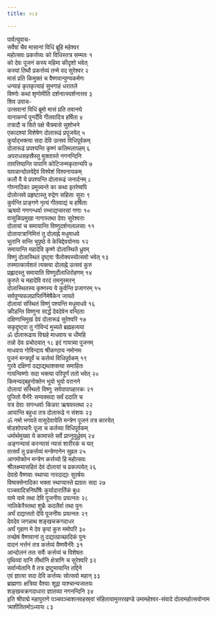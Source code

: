 ```yaml
---
title: ०८३

---
```

पार्वत्युवाच-  
सर्वेषां चैव मासानां विधिं ब्रूहि महेश्वर  
महोत्सवः प्रकर्त्तव्यः को विधिस्तत्र सम्मतः १  
को देवः पूजनं कस्य महिमा कीदृशो भवेत्  
कस्यां तिथौ प्रकर्त्तव्यं तन्मे वद सुरेश्वर २  
मासं प्रति किमुक्तं च वैष्णवान्पुण्यकर्मणः  
धन्याहं कृतकृत्याहं सुभगाहं धरातले  
विष्णोः कथां शृणोमीति दर्शनात्स्पर्शनात्तव ३  
शिव उवाच-  
उत्सवानां विधिं ब्रूमो मासं प्रति तवानघे  
यानाकर्ण्य पुनर्देवि गीतवादित्र हर्षिता ४  
तत्रादौ च सिते पक्षे चैत्रमासे सुशोभने  
एकादश्यां विशेषेण दोलारूढं प्रपूजयेत् ५  
कुर्याद्भक्त्या सदा देवि उत्सवं विधिपूर्वकम्  
दोलारूढं प्रपश्यन्ति कृष्णं कलिमलापहम् ६  
अपराधसहस्रैस्तु मुक्तास्ते नगनन्दिनि  
तावत्तिष्ठन्ति पापानि कोटिजन्मकृतान्यपि ७  
यावन्नान्दोलयेद्देवं विश्वेशं विश्वनायकम्  
कलौ वै ये प्रपश्यन्ति दोलारूढं जनार्दनम् ८  
गोघ्नादिकाः प्रमुच्यन्ते का कथा इतरेष्वपि  
दोलोत्सवे प्रहृष्टास्तु रुद्रेण सहिताः सुराः ९  
कुर्वन्ति प्राङ्गणे नृत्यं गीतवाद्यं च हर्षिताः  
ऋषयो गणगन्धर्वा रम्भाद्यप्सरसां गणाः १०  
वासुकिप्रमुखा नागास्तथा देवाः सुरेश्वराः  
दोलायां च समायान्ति विष्णुदर्शनलालसाः ११  
दोलायात्रानिमित्तं तु दोलाह्ने मधुमाधवे  
भूतानि सन्ति भूपृष्ठे ये केचिद्देवयोनयः १२  
समायान्ति महादेवि कृष्णे दोलास्थिते ध्रुवम्  
विष्णुं दोलास्थितं दृष्ट्वा त्रैलोक्यस्योत्सवो भवेत् १३  
तस्मात्कार्यशतं त्यक्त्वा दोलाह्ने उत्सवं कुरु  
प्रह्लादस्तु समायाति विष्णुर्दोलाधिरोहणम् १४  
कुरुते च महादेवि वरदं तमनुस्मरन्  
दोलास्थितस्य कृष्णस्य ये कुर्वन्ति प्रजागरम् १५  
सर्वपुण्यफलप्राप्तिर्निमेषैकेन जायते  
दोलायां संस्थितं विष्णुं पश्यन्ति मधुमाधवे १६  
क्रीडन्ति विष्णुना सार्द्धं देवदेवेन वन्दिताः  
दक्षिणाभिमुखं देवं दोलारूढं सुरेश्वरि १७  
सकृद्दृष्ट्वा तु गोविन्दं मुच्यते ब्रह्महत्यया  
ॐ दोलारूढाय विद्महे माधवाय च धीमहि  
तन्नो देवः प्रचोदयात् १८ इदं गायत्र्या पूजनम्  
माधवाय गोविन्दाय श्रीकण्ठाय नमोनमः  
पूजनं मन्त्रपूर्वं च कर्तव्यं विधिपूर्वकम् १९  
गुरवे दक्षिणां दद्याद्यथाशक्त्या समाहितः  
गायन्विष्णोः सदा भक्त्या परिपूर्णं ततो भवेत् २०  
किमन्यद्बहुनोक्तेन भूयो भूयो वरानने  
दोलायां संस्थितो विष्णुः सर्वपापापहारकः २१  
पूजितो यैर्नरैः सम्यक्सदा सर्वं ददाति च  
यत्र देवाः सगन्धर्वाः किन्नरा ऋषयस्तथा २२  
आयान्ति बहुधा तत्र दोलारूढे न संशयः २३  
ॐ नमो भगवते वासुदेवायेति मन्त्रेण पूजनं तत्र कारयेत्  
षोडशोपचारैः पूजा च कर्तव्या विधिपूर्वकम्  
धर्मार्थमुख्या ये कामास्ते सर्वे प्राप्नुयुर्ध्रुवम् २४  
अङ्गन्यासं करन्यासं न्यासं शारीरकं च यत्  
तत्सर्वं तु प्रकर्त्तव्यं मन्त्रेणानेन सुव्रत २५  
आगमोक्तेन मन्त्रेण कर्त्तव्यो हि महोत्सवः  
श्रीलक्ष्म्यासहितं देवं दोलायां च प्रकल्पयेत् २६  
देवाग्रे वैष्णवाः स्थाप्या नारदाद्याः सुरर्षयः  
विष्वक्सेनादिका भक्ता स्थाप्यास्ते ह्यग्रतः सदा २७  
पञ्चवादित्रनिर्घोषैः कुर्यादारार्तिकं बुधः  
यामे यामे तथा देवि पूजनीयः प्रयत्नतः २८  
नालिकेरैस्तथा शुभ्रैः कदलैर्वा तथा पुनः  
अर्घं दद्यात्ततो देवि पूजनीयः प्रयत्नतः २९  
देवदेव जगन्नाथ शङ्खचक्रगदाधर  
अर्घं गृहाण मे देव कृपां कुरु ममोपरि ३०  
तच्छेषं वैष्णवानां तु दद्यात्प्राच्छादिकं पुनः  
वादनं नर्त्तनं तत्र कर्त्तव्यं वैष्णवैर्नरैः ३१  
आन्दोलनं ततः सर्वैः कर्त्तव्यं च विशेषतः  
पृथिव्यां यानि तीर्थानि क्षेत्राणि च सुरेश्वरि ३२  
सर्वान्येतानि वै तत्र द्रष्टुमायान्ति तद्दिने  
एवं ज्ञात्वा सदा देवि कर्त्तव्यः सोत्सवो महान् ३३  
ब्राह्मणाः क्षत्रिया वैश्याः शूद्रा याश्चान्यजातयः  
शङ्खचक्रगदाधारा ज्ञातव्या नगनन्दिनि ३४  
इति श्रीपाद्मे महापुराणे पञ्चपञ्चाशत्साहस्र्यां संहितायामुत्तरखण्डे उमामहेश्वर-संवादे दोलामहोत्सवोनाम त्र्यशीतितमोऽध्यायः ८३